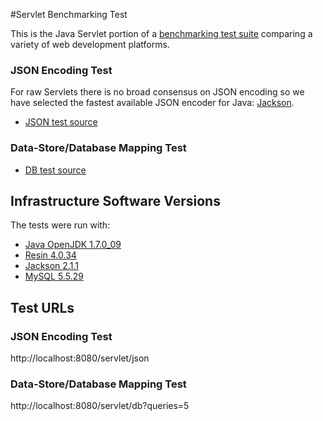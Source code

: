 #Servlet Benchmarking Test

This is the Java Servlet portion of a [benchmarking test suite](../) comparing a variety of web development platforms.

### JSON Encoding Test
For raw Servlets there is no broad consensus on JSON encoding so we have selected the fastest available JSON encoder for Java: [Jackson](http://wiki.fasterxml.com/JacksonHome).

* [JSON test source](src/main/java/hello/JsonServlet.java)

### Data-Store/Database Mapping Test
* [DB test source](src/main/java/hello/DBServlet.java)

## Infrastructure Software Versions
The tests were run with:

* [Java OpenJDK 1.7.0_09](http://openjdk.java.net/)
* [Resin 4.0.34](http://www.caucho.com/)
* [Jackson 2.1.1](http://wiki.fasterxml.com/JacksonHome)
* [MySQL 5.5.29](https://dev.mysql.com/)

## Test URLs
### JSON Encoding Test

http://localhost:8080/servlet/json

### Data-Store/Database Mapping Test

http://localhost:8080/servlet/db?queries=5

